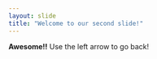 ```yaml
---
layout: slide
title: "Welcome to our second slide!"
---
```

**Awesome!!**
Use the left arrow to go back!
